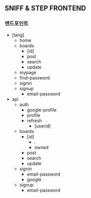 ## SNIFF & STEP FRONTEND

### 엔드포인트

-   [lang]
    -   home
    -   boards
        -   [id]
        -   post
        -   search
        -   update
    -   mypage
    -   find-password
    -   signin
    -   signup
        -   email-password
-   api
    -   auth
        -   google-profile
        -   profile
        -   refresh
            -   [userid]
    -   boards
        -   [id]
            -   .
            -   owned
        -   post
        -   search
        -   update
    -   signin
        -   email-password
        -   google
    -   signup
        -   email-password
